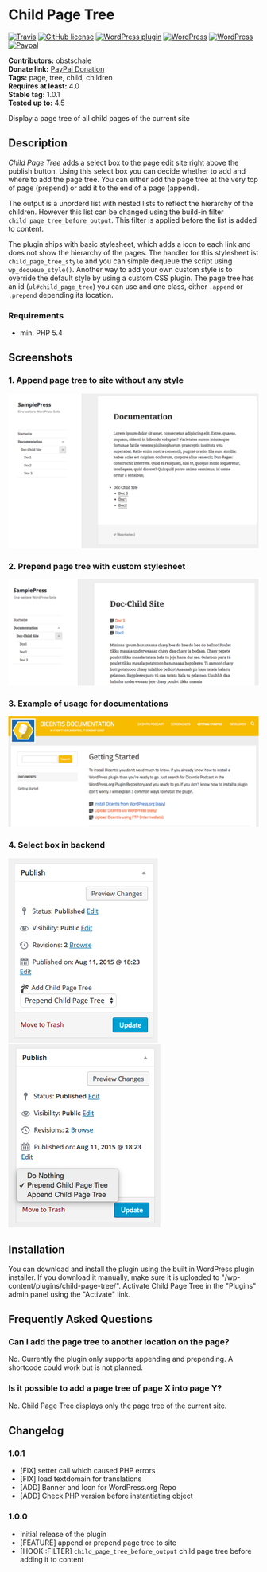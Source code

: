 # Child Page Tree #

[![Travis](https://img.shields.io/travis/obstschale/child-page-tree.svg?style=flat-square)](https://travis-ci.org/obstschale/child-page-tree)
[![GitHub license](https://img.shields.io/badge/license-GPLv3-blue.svg?style=flat-square)](https://raw.githubusercontent.com/obstschale/child-page-tree/master/LICENSE)
[![WordPress plugin](https://img.shields.io/wordpress/plugin/v/child-page-tree.svg?style=flat-square)](https://wordpress.org/plugins/child-page-tree/)
[![WordPress](https://img.shields.io/wordpress/plugin/dt/child-page-tree.svg?style=flat-square)](https://wordpress.org/plugins/child-page-tree/)
[![WordPress](https://img.shields.io/wordpress/v/child-page-tree.svg?style=flat-square)](https://wordpress.org/plugins/child-page-tree/)
[![Paypal](https://img.shields.io/badge/PayPal-donate-blue.svg?style=flat-square)](http://bit.ly/hhb-paypal)

**Contributors:** obstschale  
**Donate link:** [PayPal Donation](http://bit.ly/hhb-paypal)  
**Tags:** page, tree, child, children  
**Requires at least:** 4.0  
**Stable tag:** 1.0.1  
**Tested up to:** 4.5  

Display a page tree of all child pages of the current site

## Description ##

_Child Page Tree_ adds a select box to the page edit site right above the publish button. Using this select box you can decide whether to add and where to add the page tree. You can either add the page tree at the very top of page (prepend) or add it to the end of a page (append).

The output is a unorderd list with nested lists to reflect the hierarchy of the children. However this list can be changed using the build-in filter `child_page_tree_before_output`. This filter is applied before the list is added to content.

The plugin ships with basic stylesheet, which adds a icon to each link and does not show the hierarchy of the pages. The handler for this stylesheet ist `child_page_tree_style` and you can simple dequeue the script using `wp_dequeue_style()`. Another way to add your own custom style is to override the default style by using a custom CSS plugin. The page tree has an id (`ul#child_page_tree`) you can use and one class, either `.append` or `.prepend` depending its location.

### Requirements ###
* min. PHP 5.4

## Screenshots ##

### 1. Append page tree to site without any style ###
![Screenshot of the settings page](screenshots/screenshot-1.png)

### 2. Prepend page tree with custom stylesheet ###
![Screenshot of the settings page](screenshots/screenshot-2.png)

### 3. Example of usage for documentations ###
![Screenshot of the settings page](screenshots/screenshot-3.png)

### 4. Select box in backend ###
![Screenshot of the settings page](screenshots/screenshot-4.png)
![Screenshot of the settings page](screenshots/screenshot-5.png)


## Installation ##

You can download and install the plugin using the built in WordPress plugin installer. If you download it manually, make sure it is uploaded to \"/wp-content/plugins/child-page-tree/\". Activate Child Page Tree in the \"Plugins\" admin panel using the \"Activate\" link.


## Frequently Asked Questions ##

### Can I add the page tree to another location on the page? ###

No. Currently the plugin only supports appending and prepending. A shortcode could work but is not planned.

### Is it possible to add a page tree of page X into page Y? ###

No. Child Page Tree displays only the page tree of the current site.


## Changelog ##

### 1.0.1 ###
* [FIX] setter call which caused PHP errors
* [FIX] load textdomain for translations
* [ADD] Banner and Icon for WordPress.org Repo
* [ADD] Check PHP version before instantiating object

### 1.0.0 ###
* Initial release of the plugin
* [FEATURE] append or prepend page tree to site
* [HOOK::FILTER] `child_page_tree_before_output` child page tree before adding it to content
